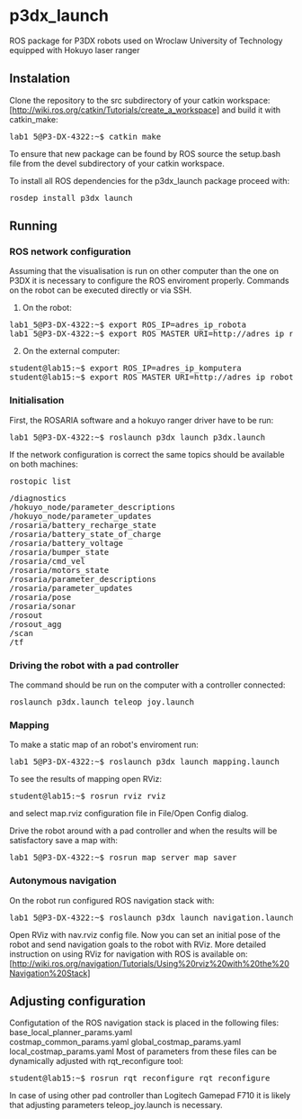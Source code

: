 p3dx_launch
===========

ROS package for P3DX robots used on Wroclaw University of Technology
equipped with Hokuyo laser ranger
## Instalation
Clone the repository to the src subdirectory of your catkin workspace:
[http://wiki.ros.org/catkin/Tutorials/create_a_workspace]
and build it with catkin_make:
<pre>
lab1_5@P3-DX-4322:~$ catkin_make
</pre>
To ensure that new package can be found by ROS source the setup.bash file from the devel subdirectory of your catkin workspace.

To install all ROS dependencies for the p3dx_launch package proceed with:
<pre>
rosdep install p3dx_launch
</pre>

## Running 

### ROS network configuration
Assuming that the visualisation is run on other computer than the one on P3DX it is necessary to 
configure the ROS enviroment properly.
Commands on the robot can be executed directly or via SSH.

1. On the robot:
<pre>
lab1_5@P3-DX-4322:~$ export ROS_IP=adres_ip_robota
lab1_5@P3-DX-4322:~$ export ROS_MASTER_URI=http://adres_ip_robota:11311
</pre>
2. On the external computer:
<pre>
student@lab15:~$ export ROS_IP=adres_ip_komputera
student@lab15:~$ export ROS_MASTER_URI=http://adres_ip_robota:11311
</pre>

### Initialisation
First, the ROSARIA software and a hokuyo ranger driver have to be run:
<pre>
lab1_5@P3-DX-4322:~$ roslaunch p3dx_launch p3dx.launch
</pre>
If the network configuration is correct the same topics should be available on both machines:
<pre>
rostopic list
</pre>
<pre>
/diagnostics
/hokuyo_node/parameter_descriptions
/hokuyo_node/parameter_updates
/rosaria/battery_recharge_state
/rosaria/battery_state_of_charge
/rosaria/battery_voltage
/rosaria/bumper_state
/rosaria/cmd_vel
/rosaria/motors_state
/rosaria/parameter_descriptions
/rosaria/parameter_updates
/rosaria/pose
/rosaria/sonar
/rosout
/rosout_agg
/scan
/tf
</pre>


### Driving the robot with a pad controller
The command should be run on the computer with a controller connected:
<pre>
roslaunch p3dx.launch teleop_joy.launch
</pre>

### Mapping
To make a static map of an robot's enviroment run:
<pre>
lab1_5@P3-DX-4322:~$ roslaunch p3dx_launch mapping.launch
</pre>
To see the results of mapping open RViz:
<pre>
student@lab15:~$ rosrun rviz rviz
</pre>
and select map.rviz configuration file in File/Open Config dialog. 

Drive the robot around with a pad controller and when the results will be satisfactory
save a map with:
<pre>
lab1_5@P3-DX-4322:~$ rosrun map_server map_saver
</pre>

### Autonymous navigation
On the robot run configured ROS navigation stack with:
<pre>
lab1_5@P3-DX-4322:~$ roslaunch p3dx_launch navigation.launch
</pre>
Open RViz with nav.rviz config file.
Now you can set an initial pose of the robot and send navigation goals to the robot with RViz.
More detailed instruction on using RViz for navigation with ROS is available on:
[http://wiki.ros.org/navigation/Tutorials/Using%20rviz%20with%20the%20Navigation%20Stack]

## Adjusting configuration
Configutation of the ROS navigation stack is placed in the following files:
base_local_planner_params.yaml	
costmap_common_params.yaml
global_costmap_params.yaml 
local_costmap_params.yaml
Most of parameters from these files can be dynamically adjusted with rqt_reconfigure tool:
<pre>
student@lab15:~$ rosrun rqt_reconfigure rqt_reconfigure
</pre>



In case of using other pad controller than Logitech Gamepad F710 it is likely that adjusting parameters teleop_joy.launch is necessary.


